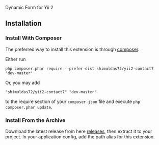 Dynamic Form for Yii 2


Installation
------------

### Install With Composer

The preferred way to install this extension is through [composer](http://getcomposer.org/download/).

Either run

```
php composer.phar require --prefer-dist shimuldas72/yii2-contact7 "dev-master"
```

Or, you may add

```
"shimuldas72/yii2-contact7" "dev-master"
```

to the require section of your `composer.json` file and execute `php composer.phar update`.

### Install From the Archive

Download the latest release from here [releases](https://github.com/shimuldas72/contact7), then extract it to your project.
In your application config, add the path alias for this extension.

